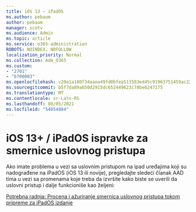 ```yaml
---
title: iOS 13 – iPadOS
ms.author: pebaum
author: pebaum
manager: scotv
ms.audience: Admin
ms.topic: article
ms.service: o365-administration
ROBOTS: NOINDEX, NOFOLLOW
localization_priority: Normal
ms.collection: Adm_O365
ms.custom:
- "2701"
- "6700003"
ms.openlocfilehash: c20e1a100f34aaea49fd0bfea513583ed45c91963751459ac229a265929f3fd0
ms.sourcegitcommit: b5f7da89a650d2915dc652449623c78be6247175
ms.translationtype: MT
ms.contentlocale: sr-Latn-RS
ms.lasthandoff: 08/05/2021
ms.locfileid: "54054884"
---
```

# <a name="ios-13--ipados-updates-for-conditional-access-policy"></a>iOS 13+ / iPadOS ispravke za smernice uslovnog pristupa

Ako imate problema u vezi sa uslovnim pristupom na ipad uređajima koji su nadograđene na iPadOS (iOS 13 ili novije), pregledajte sledeći članak AAD tima u vezi sa promenama koje treba da izvršite kako biste se uverili da uslovni pristup i dalje funkcioniše kao željeni:

[Potrebna radnja: Procena i ažuriranje smernica uslovnog pristupa tokom pripreme za iPadOS izdanje](https://support.microsoft.com/help/4521038/action-required-update-conditional-access-policies-for-ipados)
